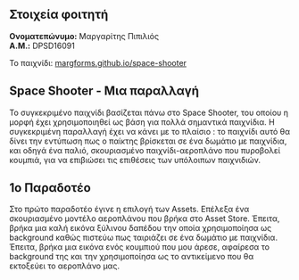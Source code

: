 ## Στοιχεία φοιτητή
**Oνοματεπώνυμο:** Μαργαρίτης Πιπιλιός  
**Α.Μ.:** DPSD16091

Το παιχνίδι:
[margforms.github.io/space-shooter](margforms.github.io/space-shooter)

## Space Shooter - Μια παραλλαγή
Το συγκεκριμένο παιχνίδι βασίζεται πάνω στο Space Shooter, του οποίου η μορφή έχει χρησιμοποιηθεί ως βάση για πολλά σημαντικά παιχνίδια. Η συγκεκριμένη παραλλαγή έχει να κάνει με το πλαίσιο : το παιχνίδι αυτό θα δίνει την εντύπωση πως ο παίκτης βρίσκεται σε ένα δωμάτιο με παιχνίδια, και οδηγά ένα παλιό, σκουριασμένο παιχνίδι-αεροπλάνο που πυροβολεί κουμπιά, για να επιβιώσει τις επιθέσεις των υπόλοιπων παιχνιδιών.

## 1ο Παραδοτέο
Στο πρώτο παραδοτέο έγινε η επιλογή των Assets. Επέλεξα ένα σκουριασμένο μοντέλο αεροπλάνου που βρήκα στο Asset Store. Έπειτα, βρήκα μια καλή εικόνα ξύλινου δαπέδου την οποία χρησιμοποίησα ως background καθώς πιστεύω πως ταιριάζει σε ένα δωμάτιο με παιχνίδια. Έπειτα, βρήκα μια εικόνα ενός κουμπιού που μου άρεσε, αφαίρεσα το background της και την χρησιμοποίησα ως το αντικείμενο που θα εκτοξεύει το αεροπλάνο μας.
